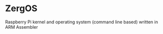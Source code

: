 ZergOS
======

Raspberry Pi kernel and operating system (command line based) written in ARM Assembler
